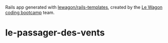 Rails app generated with [lewagon/rails-templates](https://github.com/lewagon/rails-templates), created by the [Le Wagon coding bootcamp](https://www.lewagon.com) team.
# le-passager-des-vents
